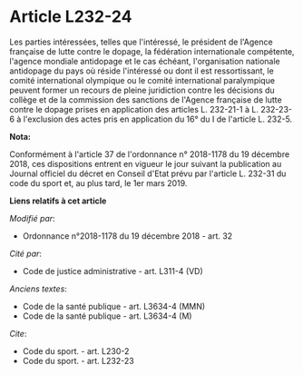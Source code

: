 # Article L232-24

Les parties intéressées, telles que l'intéressé, le président de l'Agence française de lutte contre le dopage, la fédération
internationale compétente, l'agence mondiale antidopage et le cas échéant, l'organisation nationale antidopage du pays où
réside l'intéressé ou dont il est ressortissant, le comité international olympique ou le comité international paralympique
peuvent former un recours de pleine juridiction contre les décisions du collège et de la commission des sanctions de l'Agence
française de lutte contre le dopage prises en application des articles L. 232-21-1 à L. 232-23-6 à l'exclusion des actes pris
en application du 16° du I de l'article L. 232-5.

**Nota:**

Conformément à l'article 37 de l'ordonnance n° 2018-1178 du 19 décembre 2018, ces dispositions entrent en vigueur le jour
suivant la publication au Journal officiel du décret en Conseil d'Etat prévu par l'article L. 232-31 du code du sport et, au
plus tard, le 1er mars 2019.

**Liens relatifs à cet article**

_Modifié par_:

  - Ordonnance n°2018-1178 du 19 décembre 2018 - art. 32

_Cité par_:

  - Code de justice administrative - art. L311-4 (VD)

_Anciens textes_:

  - Code de la santé publique - art. L3634-4 (MMN)
  - Code de la santé publique - art. L3634-4 (M)

_Cite_:

  - Code du sport. - art. L230-2
  - Code du sport. - art. L232-23
